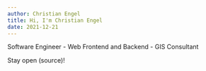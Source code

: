 ```yaml
---
author: Christian Engel
title: Hi, I'm Christian Engel
date: 2021-12-21
---
```


Software Engineer - Web Frontend and Backend - GIS Consultant

Stay open (source)!